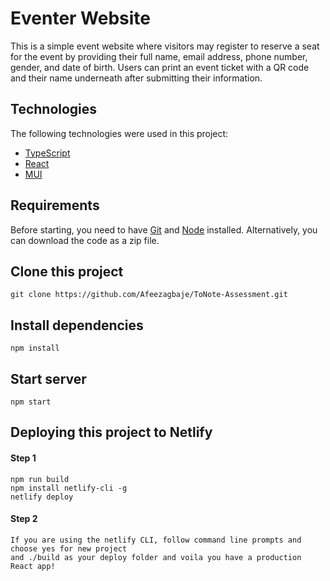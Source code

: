 # Eventer Website

This is a simple event website where visitors may register to reserve a seat for the event by providing their full name, email address, phone number, gender, and date of birth. Users can print an event ticket with a QR code and their name underneath after submitting their information.

## Technologies

The following technologies were used in this project:

-   [TypeScript](https://www.typescriptlang.org/)
-   [React](https://reactjs.org/)
-   [MUI](https://mui.com/)


## Requirements

Before starting, you need to have [Git](https://git-scm.com) and [Node](https://nodejs.org/en/) installed. Alternatively, you can download the code as a zip file.

## Clone this project

    git clone https://github.com/Afeezagbaje/ToNote-Assessment.git

## Install dependencies

    npm install

## Start server

    npm start

## Deploying this project to Netlify

#### Step 1
    npm run build
    npm install netlify-cli -g
    netlify deploy

#### Step 2
    If you are using the netlify CLI, follow command line prompts and choose yes for new project 
    and ./build as your deploy folder and voila you have a production React app!